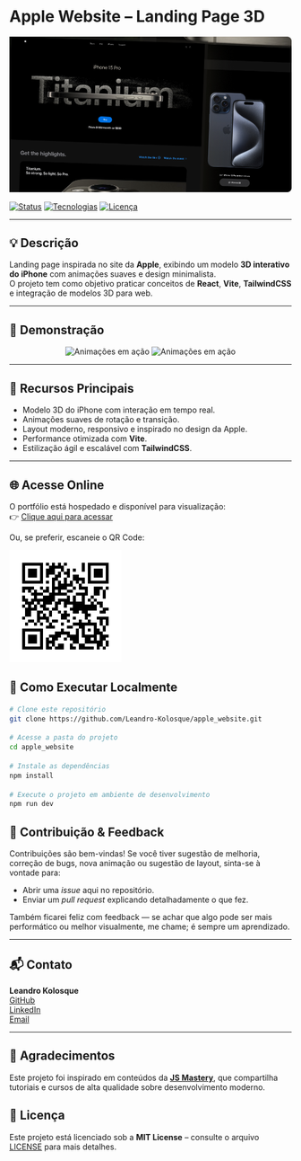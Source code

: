 # Apple Website – Landing Page 3D

<p align="center">
  <img src="public/assets/readme/thumbnail.png" alt="Apple Thumbnail" width="800"/>
</p>

[![Status](https://img.shields.io/badge/Status-Finalizado-brightgreen)]()
[![Tecnologias](https://img.shields.io/badge/Tech-React%20|%20Vite%20|%20TailwindCSS%20|%20JavaScript%20|%203D%20Modeling-blue)]()
[![Licença](https://img.shields.io/badge/Licen%C3%A7a-MIT-lightgrey)]()

---

## 💡 Descrição

Landing page inspirada no site da **Apple**, exibindo um modelo **3D interativo do iPhone** com animações suaves e design minimalista.  
O projeto tem como objetivo praticar conceitos de **React**, **Vite**, **TailwindCSS** e integração de modelos 3D para web.

---

## 📸 Demonstração

<p align="center">
<img src="public/assets/readme/iPhone-6-1.gif" alt="Animações em ação" width="400" >
<img src="public/assets/readme/iPhone-6-7.gif" alt="Animações em ação" width="400" >
</p>

---

## 🚀 Recursos Principais

- Modelo 3D do iPhone com interação em tempo real.
- Animações suaves de rotação e transição.
- Layout moderno, responsivo e inspirado no design da Apple.
- Performance otimizada com **Vite**.
- Estilização ágil e escalável com **TailwindCSS**.

---

## 🌐 Acesse Online

O portfólio está hospedado e disponível para visualização:  
👉 [Clique aqui para acessar](https://apple-website-kolosque.vercel.app/)

Ou, se preferir, escaneie o QR Code:

<img src="public/assets/readme/qr-code.png" alt="QR Code do Portfólio" width="200"/>

## 🔧 Como Executar Localmente

```bash
# Clone este repositório
git clone https://github.com/Leandro-Kolosque/apple_website.git

# Acesse a pasta do projeto
cd apple_website

# Instale as dependências
npm install

# Execute o projeto em ambiente de desenvolvimento
npm run dev
```
## 🤝 Contribuição & Feedback

Contribuições são bem-vindas! Se você tiver sugestão de melhoria, correção de bugs, nova animação ou sugestão de layout, sinta-se à vontade para:

- Abrir uma *issue* aqui no repositório.  
- Enviar um *pull request* explicando detalhadamente o que fez.  

Também ficarei feliz com feedback — se achar que algo pode ser mais performático ou melhor visualmente, me chame; é sempre um aprendizado.

---

## 📬 Contato

**Leandro Kolosque**  
[GitHub](https://github.com/Leandro-Kolosque) <br>
[LinkedIn](https://www.linkedin.com/in/Leandro-Kolosque/)  <br>
[Email](mailto:leandro.wingerth@gmail.com)  <br>

---

## 🙏 Agradecimentos

Este projeto foi inspirado em conteúdos da **[JS Mastery](https://www.jsmastery.pro/)**, que compartilha tutoriais e cursos de alta qualidade sobre desenvolvimento moderno.


## 📄 Licença

Este projeto está licenciado sob a **MIT License** – consulte o arquivo [LICENSE](./LICENSE) para mais detalhes.
